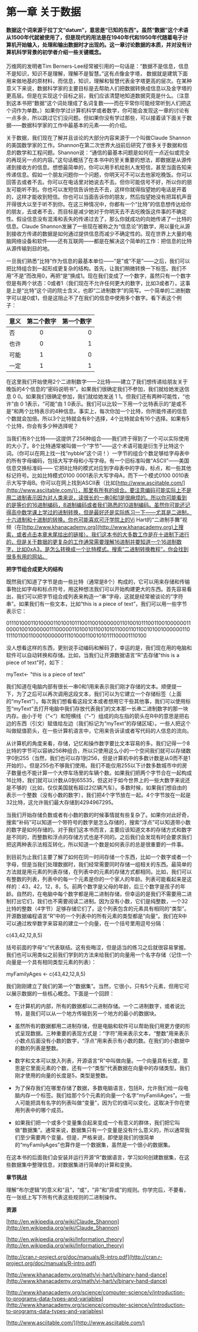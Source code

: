 第一章 关于数据
========================================================

#### 数据这个词来源于拉丁文“datum”，意思是“已知的东西”。虽然“数据”这个术语从1500年代就被使用了，但是现代的用法是在1940年代和1950年代随着电子计算机开始输入，处理和输出数据时才出现的。这一章讨论数据的本质，并对没有计算机科学背景的初学者介绍一些关键概念。  

万维网的发明者Tim Berners-Lee经常被引用的一句话是：“数据不是信息，信息不是知识，知识不是理解，理解不是智慧。”这有点像金字塔，  数据就是建筑下面用来做地基的原材料，而信息，知识，理解和智慧代表金字塔更高的层次。在某种意义下来说，数据科学家的主要目标是去帮助人们把数据转换成信息以及金字塔的更高层。但是在实现这个目标之前，我们应该清楚地知道数据究竟是什么。（注意到这本书把“数据”这个词处理成了名词复数——而在平常你可能经常听到人们把这个词作为单数。）如果你学过计算机科学或者数学，你可能会发现这一章的讨论有一点多余，所以跳过它们没问题。但如果你没有学过那些，可以接着读下面关于数据——数据科学家的工作中最基本的元素——的介绍。

关于数据，我们现在了解并且谈论的大部分内容来源于一个叫做Claude Shannon的美国数学家的工作。Shannon在第二次世界大战前后研究了很多关于数据和信息的数学和工程问题。Shannon说：“通信的最基本问题是如何在一点近似或完全的再现另一点的内容。”这句话概括了在本书中的至关重要的想法，即数据是从源传递到接收方的信息。想想最简单的，你可以用手机给别人发短信，甚至当面告知来传递信息。假如一个朋友问题你一个问题，你明天可不可以去他家吃晚饭。你可以回答去或者不去。你可以在电话里对她说去不去。但你可能信号不好，所以你的朋友可能听不到。你也可以发短信告诉他去不去，这样你就得指望她的电话是开着的，这样才能收到短信。你也可以当面告诉你的朋友，然后指望她没有把耳机声音开得很大以至于听不到你。在这三种情况中，你都有一个“比特”的信息想传达给你的朋友，去或者不去，而目标是减少她对于你明天去不去吃晚饭这件事的不确定性。假设信息没有混淆和丢失的传递过去了，那么你就成功的向她传递了一比特的信息。Claude Shannon发展了一些现在被称之为“信息论”的数学，用以量化从源到接收方传递的数据是如何通过提供信息而减少不确定性的。现在世界上大量的电脑网络设备和软件——还有互联网——都是在解决这个简单的工作：把信息的比特从源传输到目的地。

一旦我们熟悉“比特”作为信息的最基本单位——“是”或“不是”——之后，我们可以把比特组合到一起形成更复杂的结构。首先，让我们稍微转换一下标签。我们不用“不是”而改用0，再把“是”换成1。现在我们变成了一个数字，虽然只有一个数字但是有两个状态：0或者1（我们现在不允许任何更大的数字，比如3或者7）。这事是上是“比特”这个词的院士含义，也即“二进制数字”的简写。一个简单的二进制数字可以是0或1，但是这阻止不了在我们的信息中使用多个数字。看下表这个例子：

|意义|第二个数字|第一个数字|
|----|:--------:|---------:|
|否  |    0     |    0     |
|也许|    0     |    1     |
|可能|    1     |    0     |
|一定|    1     |    1     |

在这里我们开始使用2个二进制数字——2比特——建立了我们想传递给朋友关于晚饭的4个信息的“密码说明书”。如果我们很确定我们不参加，我们就给她发送信息 0 0。如果我们很确定参加，我们就给她发送 1 1。但我们还有两种可能性，“也许”由 0 1表示，“可能”由 1 0表示。我们可以比较一下用一个比特表示的“是或不是”和两个比特表示的4种信息。事实上，每次你加一个比特，你所能传递的信息个数就会加倍。所以3个比特就会有8个选择，4个比特就会有16个选择。如果有5个比特，你会有多少种选择呢？

当我们有8个比特——这提供了256种组合——我们终于得到了一个可以实际使用的大小了。8个比特通常被叫做一个“字节”——这个术语可能是衍生于比特这个词。（你可以在网上找一找“nybble”这个词！）一字节的组合个数足够给字母表中的所有字母编码，包括大写字母和小写字母。有一个旧标准叫做“ASCII”——美国信息交换标准码—— 它把8比特的模式对应到字母表中的字母，标点，和一些其他标记符号。比如比特模式0100 0001表示大写字母A，而下一个模式0100 0010表示大写字母B。你可以在网上找到ASCII表（比如[http://www.asciitable.com/](http://www.asciitable.com/)），那里有所有的组合。要注意编码可能实际上不是用二进制表示因为对人类来说，读很长的一串0和1是很麻烦的。所以你可能看到的是等价的16进制编码，8进制编码或者我们熟悉的10进制编码。虽然你可能还记得高中数学课上学过的进制转换，但是最好还是实际练习一下——尤其是二进制，十六进制和十进制的转换。你也可能喜欢可汗学院上的Vi Hart的“二进制手舞”视频（在[http://www.khanacademy.org](http://www.khanacademy.org)上搜索，或者点击本章末尾给出的链接）。我们这本书的大多数工作是在十进制下进行的，但是关于数据的更复杂的工作通常需要理解16进制并要知道一个16进制数字，比如0xA3，是怎么转换成一个比特模式。搜索“二进制转换教程”，你会找到很多有用的网站。

**把字节组合成更大的结构**

既然我们知道了字节是由一些比特（通常是8个）构成的，它可以用来存储和传输事物比如字母和标点符号，用这种想法我们可以开始构建更大的东西。首先容易看出，我们可以把字节组合成列表来构造一“串”字母，这就是经常被谈论的“字符串”。如果我们有一些文本，比如“this is a piece of text”，我们可以用一些字节表示它：

0111010001101000011010010111001100100000011010010111001100100000011000010010000001110000011010010110010101100011011001010010000001101111011001100010000001110100011001010111100001110100

没人想看这样的东西，更别说手动编码和解码了，幸运的是，我们现在用的电脑和软件可以自动转换和存储。比如，当我们让开源数据语言“R”去存储"this is a piece of text"时，如下：

myText<- "this is a piece of text"

我们知道在电脑内部有很长一串0和1用来表示我们刚才存储的文本。顺便提一下，为了之后可以再次调用这段文本，我们可以为它建立一个存储标签（上面的“myText”）。每次我们想看看这段文本或者想用它干些其他事，我们可以使用标签“myText”去打开电脑中我们存放代表我们的文本那一长串二进制数字的那一块内存。由小于号（“<”）和短横线（“-”）组成的向左指的箭头在R中的意思是把右边的东西（引文）赋值给左边（我们标记为“myText”的存储区域）。一些人把这个叫做赋值箭头，在一些计算机语言中，它用来告诉读或者写代码的人信息的流向。

从计算机的角度来看，存储，记忆和操作数字要比文本容易的多。我们记得一个8比特的字节可以容纳256种组合，所以只使用这么小的一个空间我们就可以存储数字0到255（当然，我们也可以存1到256，但是计算机中的多数计数是从0而不是1开始的）。但是255也不够我们使用。我们不能仅用255以下计数多数城市中的房子数量也不能计算一个大停车场里的车辆个数。如果我们把两个字节合在一起构成16比特，我们就可以计数从0到65535，但这对于如今世界上的一些大数字来说还是不够的（比如，仅仅美国就有超过2亿辆汽车）。多数时候，如果我们想自由的表示一个整数（没有小数的数字），我们把4个字节放在一起。4个字节放在一起是32比特，这允许我们最大存储到4294967295。

当我们开始存储负数或者有小数的数的时候事情就有些复杂了。如果你对此好奇，搜索“补码”可以知道一个带符号的数字是怎么存储的，搜索“浮点”可以知道带小数的数字是如何存储的。对于我们这本书而言，主要应该知道文本的存储方式和数字是不同的，而整数和浮点的存储方式也是不同的。之后我们会发现有时会要求我们把这两种表示法相互转化，所以知道一个数是如何表示的总是很重要的一件事。

到目前为止我们主要了解了如何在同一时间存储一个东西，比如一个数字或者一个字母，但是当我们处理数据时，我们经常需要同时存储一组相关的东西。最简单的方法就是用元素的列表存储，在列表中的元素的存储方式都相同。比如，我们可以有整数的列表，列表中的每一个元素是你的一个家人的年龄。列表可能看起来是这样的：43，42，12，8，5。前两个数字是父母的年龄，后三个数字是孩子的年龄。自然的，在电脑中每个数字都是用二进制存储，但幸运的是我们不需要用二进制打出它们，我们也不需要阅读二进制。因为没有小数，它们是纯整数，一个32比特的整数（4字节）足够存储它们了。这个列表包含的元素具有相同的“类型”。开源数据编程语言“R”中的一个列表中的所有元素的类型都是“向量”。我们在R中可以通过枚举数字来容易的建立一个向量，在一个括号里用逗号分隔：

c(43,42,12,8,5)

括号前面的字母“c”代表联结。这有些晦涩，但是适当的练习之后就很容易掌握。我们也可以用类似之前我们学到的方法来给我们的向量用一个名字存储（记住一个向量是一个具有相同类型元素的列表）：

myFamilyAges <- c(43,42,12,8,5)

我们刚刚建立了我们的第一个“数据集”。当然，它很小，只有5个元素，但用它可以展示数据的一些核心概念。下面是一个回顾：

* 在计算机的内部，所有的数据都以二进制存储。一个二进制数字，或者说比特，是我们可以从一个地方传输到另一个地方的最小的数据块。

* 虽然所有的数据都用二进制存储，但是电脑和软件可以帮助我们用更方便的形式呈现数据。三种重要的表现方式是：“字符”用来表示文本，“整数”用来表示小数点后面没有小数的数字，“浮点”用来表示有小数的数。在我们的小数据中的数的列表是整数。

* 数字和文本可以放入列表，开源语言“R"中叫做向量。一个向量具有长度，意思是它里面元素的个数，还有一个“类型”代表数据在向量中的存储类型。我们刚才使用的向量的长度是5，类型是整数。

* 为了保存我们在哪里存储了数据，多数电脑语言，包括R，允许我们给一段电脑内存一个标签。我们给那个5个元素的向量一个名字“myFamiliAges”。一些人可能把具有名字的列表叫做“变量”，因为它的值可以变化，这取决于你在使用列表中的哪个成员。

* 如果我们把一个或多个变量集合起来变成一个有意义的群体，我们把它叫做“数据集”。通常来说，数据集只有一个变量是没有什么意义的，所以通常我们至少需要两个变量。但是，严格来说，即使是我们的很简单的“myFamilyAges”也算作是一个数据集，虽然是一个很小的数据集。

在这本书的后面我们会安装并运行开源“R”数据语言，学习如何创建数据集，在这些数据集中整理信息，对数据集进行简单的计算和变换。

**章节挑战**

理解“布尔逻辑”的意义和“且”，“或”，“非”和“异或”的规则。你学完后，不要看，在一张纸上写下所有代表这些规则的二进制操作。

**资源**

[http://en.wikipedia.org/wiki/Claude_Shannon](http://en.wikipedia.org/wiki/Claude_Shannon)

[http://en.wikipedia.org/wiki/Information_theory](http://en.wikipedia.org/wiki/Information_theory)

[http://cran.r-project.org/doc/manuals/R-intro.pdf](http://cran.r-project.org/doc/manuals/R-intro.pdf)

[http://www.khanacademy.org/math/vi-hart/v/binary-hand-dance](http://www.khanacademy.org/math/vi-hart/v/binary-hand-dance)

[http://www.khanacademy.org/science/computer-science/v/introduction-to-programs-data-types-and-variables](http://www.khanacademy.org/science/computer-science/v/introduction-to-programs-data-types-and-variables)

[http://www.asciitable.com/](http://www.asciitable.com/)
